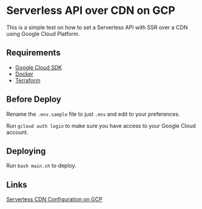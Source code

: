 # Serverless API over CDN on GCP

This is a simple test on how to set a Serverless API with SSR over a CDN using Google Cloud Platform.

## Requirements

- [Google Cloud SDK](https://cloud.google.com/sdk/docs/quickstarts)
- [Docker](https://www.docker.com/)
- [Terraform](https://www.terraform.io/downloads.html)

## Before Deploy

Rename the `.env.sample` file to just `.env` and edit to your preferences.

Run `gcloud auth login` to make sure you have access to your Google Cloud account.

## Deploying

Run `bash main.sh` to deploy.

## Links

[Serverless CDN Configuration on GCP](https://cloud.google.com/load-balancing/docs/negs/setting-up-serverless-negs#gcloud-using-curl)